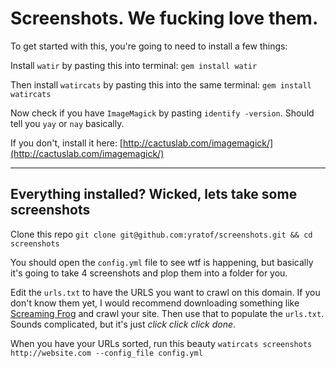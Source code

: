 # Screenshots. We fucking love them.

To get started with this, you're going to need to install a few things:

Install `watir` by pasting this into terminal: `gem install watir`

Then install `watircats` by pasting this into the same terminal: `gem install watircats`

Now check if you have `ImageMagick` by pasting `identify -version`. Should tell you `yay` or `nay` basically.

If you don't, install it here: [http://cactuslab.com/imagemagick/](http://cactuslab.com/imagemagick/)

---

## Everything installed? Wicked, lets take some screenshots

Clone this repo `git clone git@github.com:yratof/screenshots.git && cd screenshots`

You should open the `config.yml` file to see wtf is happening, but basically it's going to take 4 screenshots and plop them into a folder for you.

Edit the `urls.txt` to have the URLS you want to crawl on this domain. If you don't know them yet, I would recommend downloading something like [Screaming Frog](http://www.screamingfrog.co.uk/seo-spider/) and crawl your site. Then use that to populate the `urls.txt`. Sounds complicated, but it's just *click click click done*.

When you have your URLs sorted, run this beauty
`watircats screenshots http://website.com --config_file config.yml`
